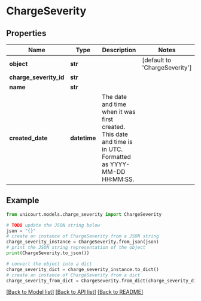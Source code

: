 # ChargeSeverity


## Properties

Name | Type | Description | Notes
------------ | ------------- | ------------- | -------------
**object** | **str** |  | [default to 'ChargeSeverity']
**charge_severity_id** | **str** |  | 
**name** | **str** |  | 
**created_date** | **datetime** | The date and time when it was first created. This date and time is in UTC. Formatted as YYYY-MM-DD HH:MM:SS. | 

## Example

```python
from unicourt.models.charge_severity import ChargeSeverity

# TODO update the JSON string below
json = "{}"
# create an instance of ChargeSeverity from a JSON string
charge_severity_instance = ChargeSeverity.from_json(json)
# print the JSON string representation of the object
print(ChargeSeverity.to_json())

# convert the object into a dict
charge_severity_dict = charge_severity_instance.to_dict()
# create an instance of ChargeSeverity from a dict
charge_severity_from_dict = ChargeSeverity.from_dict(charge_severity_dict)
```
[[Back to Model list]](../README.md#documentation-for-models) [[Back to API list]](../README.md#documentation-for-api-endpoints) [[Back to README]](../README.md)


